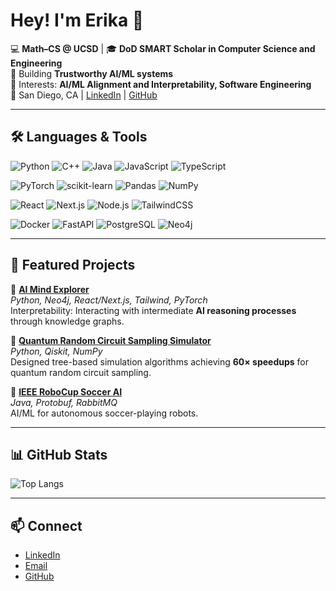 # Hey! I'm Erika 👋  

💻 **Math–CS @ UCSD** | 🎓 **DoD SMART Scholar in Computer Science and Engineering**  
🔬 Building **Trustworthy AI/ML systems**  
🚀 Interests: **AI/ML Alignment and Interpretability, Software Engineering**  
📍 San Diego, CA | [LinkedIn](https://www.linkedin.com/in/erika-lee-890446200/) | [GitHub](https://github.com/erikaleeey)  

---

## 🛠 Languages & Tools  

![Python](https://img.shields.io/badge/Python-3776AB?style=flat&logo=python&logoColor=white)
![C++](https://img.shields.io/badge/C++-00599C?style=flat&logo=c%2B%2B&logoColor=white)
![Java](https://img.shields.io/badge/Java-007396?style=flat&logo=openjdk&logoColor=white)
![JavaScript](https://img.shields.io/badge/JavaScript-F7DF1E?style=flat&logo=javascript&logoColor=black)
![TypeScript](https://img.shields.io/badge/TypeScript-3178C6?style=flat&logo=typescript&logoColor=white)  

![PyTorch](https://img.shields.io/badge/PyTorch-EE4C2C?style=flat&logo=pytorch&logoColor=white)
![scikit-learn](https://img.shields.io/badge/scikit--learn-F7931E?style=flat&logo=scikit-learn&logoColor=white)
![Pandas](https://img.shields.io/badge/Pandas-150458?style=flat&logo=pandas&logoColor=white)
![NumPy](https://img.shields.io/badge/NumPy-013243?style=flat&logo=numpy&logoColor=white)  

![React](https://img.shields.io/badge/React-20232A?style=flat&logo=react&logoColor=61DAFB)
![Next.js](https://img.shields.io/badge/Next.js-000000?style=flat&logo=next.js&logoColor=white)
![Node.js](https://img.shields.io/badge/Node.js-339933?style=flat&logo=node.js&logoColor=white)
![TailwindCSS](https://img.shields.io/badge/Tailwind_CSS-38B2AC?style=flat&logo=tailwind-css&logoColor=white)  

![Docker](https://img.shields.io/badge/Docker-2496ED?style=flat&logo=docker&logoColor=white)
![FastAPI](https://img.shields.io/badge/FastAPI-009688?style=flat&logo=fastapi&logoColor=white)
![PostgreSQL](https://img.shields.io/badge/PostgreSQL-4169E1?style=flat&logo=postgresql&logoColor=white)
![Neo4j](https://img.shields.io/badge/Neo4j-008CC1?style=flat&logo=neo4j&logoColor=white)  

---

## 📌 Featured Projects  

🔹 [**AI Mind Explorer**](https://github.com/erikaleeey/ai-mind-explorer)  
*Python, Neo4j, React/Next.js, Tailwind, PyTorch*  
Interpretability: Interacting with intermediate **AI reasoning processes** through knowledge graphs.

🔹 [**Quantum Random Circuit Sampling Simulator**](https://github.com/ilovelogic/Pauli-Path-Method)  
*Python, Qiskit, NumPy*  
Designed tree-based simulation algorithms achieving **60× speedups** for quantum random circuit sampling.  

🔹 [**IEEE RoboCup Soccer AI**](https://github.com/IEEE-TritonsRCSC/robocup-software)  
*Java, Protobuf, RabbitMQ*  
AI/ML for autonomous soccer-playing robots.  

---

## 📊 GitHub Stats  

![Top Langs](https://github-readme-stats.vercel.app/api/top-langs/?username=erikaleeey&layout=compact&theme=tokyonight)  

---

## 📫 Connect  
- [LinkedIn](https://www.linkedin.com/in/erika-lee-890446200/)  
- [Email](mailto:erl015@ucsd.edu)  
- [GitHub](https://github.com/erikaleeey)  
